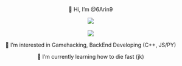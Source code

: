 <p align="center">
  👋 Hi, I’m @6Arin9 <br>
</p>

<p align="center">
  <img src="https://discord.c99.nl/widget/theme-1/454721741684736010.png" /> <br> <br>
  
  <img src="https://github-readme-stats.vercel.app/api?username=6Arin9" />
</p>

<p align="center">
  👀 I’m interested in Gamehacking, BackEnd Developing (C++, JS/PY) <br>
</p>
<p align="center">
  🌱 I’m currently learning how to die fast (jk) <br>
</p>
